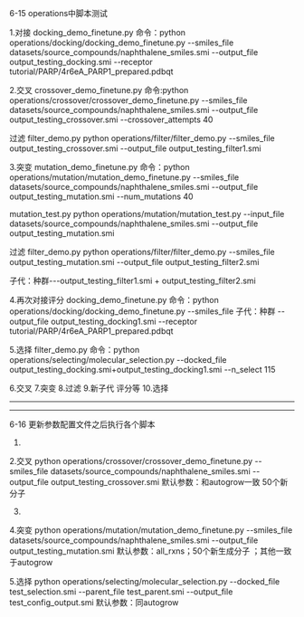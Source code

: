 6-15 operations中脚本测试

1.对接
docking_demo_finetune.py
命令：python operations/docking/docking_demo_finetune.py --smiles_file datasets/source_compounds/naphthalene_smiles.smi --output_file output_testing_docking.smi --receptor tutorial/PARP/4r6eA_PARP1_prepared.pdbqt

2.交叉
crossover_demo_finetune.py
命令:python operations/crossover/crossover_demo_finetune.py --smiles_file datasets/source_compounds/naphthalene_smiles.smi --output_file output_testing_crossover.smi --crossover_attempts 40

过滤
filter_demo.py
python operations/filter/filter_demo.py --smiles_file output_testing_crossover.smi --output_file output_testing_filter1.smi

3.突变
mutation_demo_finetune.py
命令：python operations/mutation/mutation_demo_finetune.py --smiles_file datasets/source_compounds/naphthalene_smiles.smi --output_file output_testing_mutation.smi --num_mutations 40

mutation_test.py
python operations/mutation/mutation_test.py --input_file datasets/source_compounds/naphthalene_smiles.smi --output_file output_testing_mutation.smi 

过滤
filter_demo.py
python operations/filter/filter_demo.py --smiles_file output_testing_mutation.smi --output_file output_testing_filter2.smi

子代：种群---output_testing_filter1.smi + output_testing_filter2.smi

4.再次对接评分
docking_demo_finetune.py
命令：python operations/docking/docking_demo_finetune.py --smiles_file 子代：种群 --output_file output_testing_docking1.smi --receptor tutorial/PARP/4r6eA_PARP1_prepared.pdbqt

5.选择
filter_demo.py 
命令：python operations/selecting/molecular_selection.py --docked_file output_testing_docking.smi+output_testing_docking1.smi --n_select 115

6.交叉
7.突变
8.过滤
9.新子代 评分等
10.选择

-------------------------------------------------------------------------------------------------------------------------------------------
-------------------------------------------------------------------------------------------------------------------------------------------

6-16 更新参数配置文件之后执行各个脚本

1.

2.交叉
python operations/crossover/crossover_demo_finetune.py --smiles_file datasets/source_compounds/naphthalene_smiles.smi --output_file output_testing_crossover.smi 
默认参数：和autogrow一致  50个新分子

3.

4.突变
python operations/mutation/mutation_demo_finetune.py --smiles_file datasets/source_compounds/naphthalene_smiles.smi --output_file output_testing_mutation.smi 
默认参数：all_rxns；50个新生成分子 ；其他一致于autogrow

5.选择
python operations/selecting/molecular_selection.py --docked_file test_selection.smi --parent_file test_parent.smi --output_file test_config_output.smi
默认参数：同autogrow




